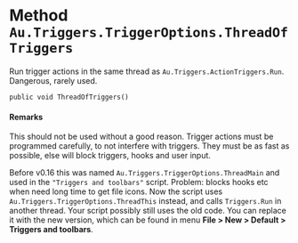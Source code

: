 # Method `Au.Triggers.TriggerOptions.ThreadOfTriggers`

Run trigger actions in the same thread as `Au.Triggers.ActionTriggers.Run`. Dangerous, rarely used.

```
public void ThreadOfTriggers()
```

#### Remarks

This should not be used without a good reason. Trigger actions must be programmed carefully, to not interfere with triggers. They must be as fast as possible, else will block triggers, hooks and user input.

Before v0.16 this was named `Au.Triggers.TriggerOptions.ThreadMain` and used in the `"Triggers and toolbars"` script. Problem: blocks hooks etc when need long time to get file icons. Now the script uses `Au.Triggers.TriggerOptions.ThreadThis` instead, and calls `Triggers.Run` in another thread. Your script possibly still uses the old code. You can replace it with the new version, which can be found in menu **File > New > Default > Triggers and toolbars**.